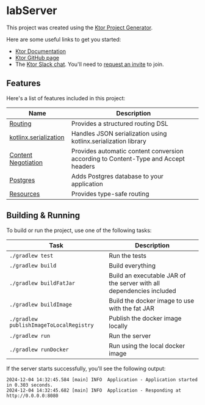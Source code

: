 # labServer

This project was created using the [Ktor Project Generator](https://start.ktor.io).

Here are some useful links to get you started:

- [Ktor Documentation](https://ktor.io/docs/home.html)
- [Ktor GitHub page](https://github.com/ktorio/ktor)
- The [Ktor Slack chat](https://app.slack.com/client/T09229ZC6/C0A974TJ9). You'll need to [request an invite](https://surveys.jetbrains.com/s3/kotlin-slack-sign-up) to join.

## Features

Here's a list of features included in this project:

| Name                                                                   | Description                                                                        |
| ------------------------------------------------------------------------|------------------------------------------------------------------------------------ |
| [Routing](https://start.ktor.io/p/routing)                             | Provides a structured routing DSL                                                  |
| [kotlinx.serialization](https://start.ktor.io/p/kotlinx-serialization) | Handles JSON serialization using kotlinx.serialization library                     |
| [Content Negotiation](https://start.ktor.io/p/content-negotiation)     | Provides automatic content conversion according to Content-Type and Accept headers |
| [Postgres](https://start.ktor.io/p/postgres)                           | Adds Postgres database to your application                                         |
| [Resources](https://start.ktor.io/p/resources)                         | Provides type-safe routing                                                         |

## Building & Running

To build or run the project, use one of the following tasks:

| Task                                    | Description                                                          |
| -----------------------------------------|---------------------------------------------------------------------- |
| `./gradlew test`                        | Run the tests                                                        |
| `./gradlew build`                       | Build everything                                                     |
| `./gradlew buildFatJar`                 | Build an executable JAR of the server with all dependencies included |
| `./gradlew buildImage`                  | Build the docker image to use with the fat JAR                       |
| `./gradlew publishImageToLocalRegistry` | Publish the docker image locally                                     |
| `./gradlew run`                         | Run the server                                                       |
| `./gradlew runDocker`                   | Run using the local docker image                                     |

If the server starts successfully, you'll see the following output:

```
2024-12-04 14:32:45.584 [main] INFO  Application - Application started in 0.303 seconds.
2024-12-04 14:32:45.682 [main] INFO  Application - Responding at http://0.0.0.0:8080
```

